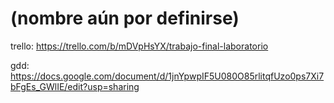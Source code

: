 # (nombre aún por definirse)

trello: https://trello.com/b/mDVpHsYX/trabajo-final-laboratorio

gdd:  https://docs.google.com/document/d/1jnYpwpIF5U080O85rlitqfUzo0ps7Xi7bFgEs_GWlIE/edit?usp=sharing
